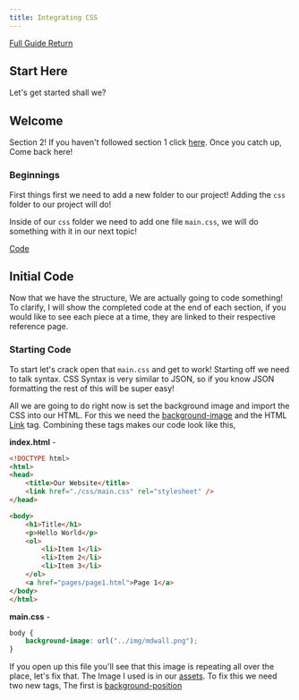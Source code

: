 ```yaml
---
title: Integrating CSS
---
```

[Full Guide Return](fullguide.md)

## Start Here

Let's get started shall we?

## Welcome

Section 2! If you haven't followed section 1 click [here](section1.md). Once you catch up, Come back here!

### Beginnings

First things first we need to add a new folder to our project! Adding the `css` folder to our project will do!

Inside of our `css` folder we need to add one file `main.css`, we will do something with it in our next topic!

[Code](https://github.com/MelodicAlbuild/webdevguide/tree/master/Guides/Beginnings)

## Initial Code

Now that we have the structure, We are actually going to code something! <br>
To clarify, I will show the completed code at the end of each section, if you would like to see each piece at a time, they are linked to their respective reference page.

### Starting Code
To start let's crack open that `main.css` and get to work! Starting off we need to talk syntax. CSS Syntax is very similar to JSON, so if you know JSON formatting the rest of this will be super easy!

All we are going to do right now is set the background image and import the CSS into our HTML. For this we need the [background-image](reference.html#background-image) and the HTML [Link](reference.html#link) tag. Combining these tags makes our code look like this,

**index.html** -
```html
<!DOCTYPE html>
<html>
<head>
    <title>Our Website</title>
    <link href="./css/main.css" rel="stylesheet" />
</head>

<body>
    <h1>Title</h1>
    <p>Hello World</p>
    <ol>
        <li>Item 1</li>
        <li>Item 2</li>
        <li>Item 3</li>
    </ol>
    <a href="pages/page1.html">Page 1</a>
</body>
</html>
```

**main.css** -
```css
body {
    background-image: url("../img/mdwall.png");
}
```

If you open up this file you'll see that this image is repeating all over the place, let's fix that. The Image I used is in our [assets](assets.md). To fix this we need two new tags, The first is [background-position](reference.html#background-position)